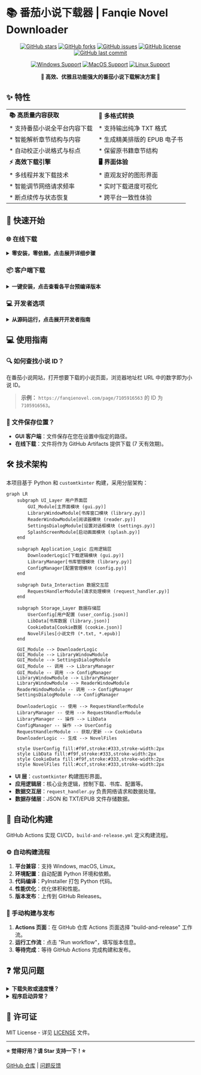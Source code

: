 # 📚 番茄小说下载器 | Fanqie Novel Downloader

<div align="center">

[![GitHub stars](https://img.shields.io/github/stars/POf-L/Fanqie-Tomato-Downloader?style=flat-square&logo=github)](https://github.com/POf-L/Fanqie-Tomato-Downloader/stargazers)
[![GitHub forks](https://img.shields.io/github/forks/POf-L/Fanqie-Tomato-Downloader?style=flat-square&logo=github)](https://github.com/POf-L/Fanqie-Tomato-Downloader/network/members)
[![GitHub issues](https://img.shields.io/github/issues/POf-L/Fanqie-Tomato-Downloader?style=flat-square&logo=github)](https://github.com/POf-L/Fanqie-Tomato-Downloader/issues)
[![GitHub license](https://img.shields.io/github/license/POf-L/Fanqie-Tomato-Downloader?style=flat-square)](LICENSE)
[![GitHub last commit](https://img.shields.io/github/last-commit/POf-L/Fanqie-Tomato-Downloader?style=flat-square)](https://github.com/POf-L/Fanqie-Tomato-Downloader/commits/main)

[![Windows Support](https://img.shields.io/badge/Windows-0078D6?style=flat-square&logo=windows&logoColor=white)](https://github.com/POf-L/Fanqie-Tomato-Downloader/releases)
[![MacOS Support](https://img.shields.io/badge/MacOS-000000?style=flat-square&logo=apple&logoColor=white)](https://github.com/POf-L/Fanqie-Tomato-Downloader/releases)
[![Linux Support](https://img.shields.io/badge/Linux-FCC624?style=flat-square&logo=linux&logoColor=black)](https://github.com/POf-L/Fanqie-Tomato-Downloader/releases)

**🌟 高效、优雅且功能强大的番茄小说下载解决方案 🌟**

</div>

## ✨ 特性

|  |  |
|---|---|
| **📚 高质量内容获取** | **🔄 多格式转换** |
| * 支持番茄小说全平台内容下载  | * 支持输出纯净 TXT 格式 |
| * 智能解析章节结构与内容 | * 生成精美排版的 EPUB 电子书 |
| * 自动校正小说格式与标点 | * 保留原书籍章节结构 |
| **⚡ 高效下载引擎** | **🖥️ 界面体验** |
| * 多线程并发下载技术 | * 直观友好的图形界面 |
| * 智能调节网络请求频率 | * 实时下载进度可视化 |
| * 断点续传与状态恢复 | * 跨平台一致性体验 |

## 🚀 快速开始

### 🌐 在线下载

<details>
<summary><b>零安装，零依赖，点击展开详细步骤</b></summary>

利用 GitHub Actions 即可在线下载小说，无需本地安装任何软件！

1.  访问 GitHub 仓库页面，点击 **"Actions"** 选项卡。
2.  在左侧导航栏，选择 **"在线下载小说"** 工作流。
3.  点击 **"Run workflow"** 按钮，根据提示填写：
    -   **小说 ID**：从番茄小说网址获取 (例如 `https://fanqienovel.com/page/7105916563` 的 `7105916563`)。
    -   **下载线程数**：默认为 5，可选 1-10。
    -   **输出格式**：选择 `txt` 或 `epub`。
4.  点击 **"Run workflow"** 开始下载。
5.  下载完成后，在 Actions 运行记录的 **"Summary"** 标签页中，找到 **"Artifacts"**  部分，下载小说文件 (7天有效期)。

</details>

### 📦 客户端下载

<details>
<summary><b>一键安装，点击查看各平台预编译版本</b></summary>

无需 Python 环境，下载即用！

访问 [📥 官方发布页](https://github.com/POf-L/Fanqie-Tomato-Downloader/releases) 下载预编译版本：

| 平台    | 下载链接                                                                                                | 说明                                        |
| ------- | ------------------------------------------------------------------------------------------------------- | ------------------------------------------- |
| Windows | [`Fanqie-Novel-Downloader-Windows.zip`](https://github.com/POf-L/Fanqie-Tomato-Downloader/releases) | 解压后双击运行 `番茄小说下载器.exe`          |
| MacOS   | [`Fanqie-Novel-Downloader-MacOS.zip`](https://github.com/POf-L/Fanqie-Tomato-Downloader/releases)   | 解压后运行 `番茄小说下载器` 应用              |
| Linux   | [`Fanqie-Novel-Downloader-Linux.zip`](https://github.com/POf-L/Fanqie-Tomato-Downloader/releases)   | 解压后运行 `番茄小说下载器` 可执行文件        |

</details>

### 💻 开发者选项

<details>
<summary><b>从源码运行，点击展开开发者指南</b></summary>

```bash
# 1. 克隆代码仓库
git clone https://github.com/POf-L/Fanqie-Tomato-Downloader.git
cd Fanqie-Tomato-Downloader

# 2. 安装依赖
pip install -r requirements.txt

# 3. 启动应用
python gui.py
```

</details>

## 💻 使用指南

### 🔍 如何查找小说 ID？

在番茄小说网站，打开想要下载的小说页面，浏览器地址栏 URL 中的数字即为小说 ID。

>  **示例：** `https://fanqienovel.com/page/7105916563`  的 ID 为 `7105916563`。

### 📂 文件保存位置？

- **GUI 客户端**：文件保存在您在设置中指定的路径。
- **在线下载**：文件将作为 GitHub Artifacts 提供下载 (7 天有效期)。

## 🛠️ 技术架构

本项目基于 Python 和 `customtkinter` 构建，采用分层架构：

```mermaid
graph LR
    subgraph UI_Layer 用户界面层
        GUI_Module[主界面模块 (gui.py)]
        LibraryWindowModule[书库窗口模块 (library.py)]
        ReaderWindowModule[阅读器模块 (reader.py)]
        SettingsDialogModule[设置对话框模块 (settings.py)]
        SplashScreenModule[启动画面模块 (splash.py)]
    end

    subgraph Application_Logic 应用逻辑层
        DownloaderLogic[下载逻辑模块 (gui.py)]
        LibraryManager[书库管理模块 (library.py)]
        ConfigManager[配置管理模块 (config.py)]
    end

    subgraph Data_Interaction 数据交互层
        RequestHandlerModule[请求处理模块 (request_handler.py)]
    end

    subgraph Storage_Layer 数据存储层
        UserConfig[用户配置 (user_config.json)]
        LibData[书库数据 (library.json)]
        CookieData[Cookie数据 (cookie.json)]
        NovelFiles[小说文件 (*.txt, *.epub)]
    end

    GUI_Module --> DownloaderLogic
    GUI_Module --> LibraryWindowModule
    GUI_Module --> SettingsDialogModule
    GUI_Module -- 调用 --> LibraryManager
    GUI_Module -- 调用 --> ConfigManager
    LibraryWindowModule --> LibraryManager
    LibraryWindowModule --> ReaderWindowModule
    ReaderWindowModule -- 调用 --> ConfigManager
    SettingsDialogModule --> ConfigManager

    DownloaderLogic -- 使用 --> RequestHandlerModule
    LibraryManager -- 使用 --> RequestHandlerModule
    LibraryManager -- 操作 --> LibData
    ConfigManager -- 操作 --> UserConfig
    RequestHandlerModule -- 获取/更新 --> CookieData
    DownloaderLogic -- 生成 --> NovelFiles

    style UserConfig fill:#f9f,stroke:#333,stroke-width:2px
    style LibData fill:#f9f,stroke:#333,stroke-width:2px
    style CookieData fill:#f9f,stroke:#333,stroke-width:2px
    style NovelFiles fill:#ccf,stroke:#333,stroke-width:2px
```

*   **UI 层**：`customtkinter` 构建图形界面。
*   **应用逻辑层**：核心业务逻辑，控制下载、书库、配置等。
*   **数据交互层**：`request_handler.py` 负责网络请求和数据处理。
*   **数据存储层**：JSON 和 TXT/EPUB 文件存储数据。

## 🔄 自动化构建

GitHub Actions 实现 CI/CD，`build-and-release.yml` 定义构建流程。

### ⚙️ 自动构建流程

1.  **平台兼容**：支持 Windows, macOS, Linux。
2.  **环境配置**：自动配置 Python 环境和依赖。
3.  **代码编译**：PyInstaller 打包 Python 代码。
4.  **性能优化**：优化体积和性能。
5.  **版本发布**：上传到 GitHub Releases。

### 🚀 手动构建与发布

1.  **Actions 页面**：在 GitHub 仓库 Actions 页面选择 "build-and-release" 工作流。
2.  **运行工作流**：点击 "Run workflow"，填写版本信息。
3.  **等待完成**：等待 GitHub Actions 完成构建和发布。

## ❓ 常见问题

<details>
<summary><b>下载失败或速度慢？</b></summary>

* 检查网络连接。
* 调整设置中线程数。
* 尝试分批下载或稍后重试。

</details>

<details>
<summary><b>程序启动异常？</b></summary>

* 检查操作系统版本兼容性。
* 源码运行检查依赖安装。
* 系统配置是否满足最低要求。
* 重新下载最新发布版。

</details>

## 📜 许可证

MIT License - 详见 [LICENSE](LICENSE) 文件。

---

<p align="center">

**⭐ 觉得好用？请 Star 支持一下！⭐** 

[GitHub 仓库](https://github.com/POf-L/Fanqie-Tomato-Downloader) | [问题反馈](https://github.com/POf-L/Fanqie-Tomato-Downloader/issues)

</p>
